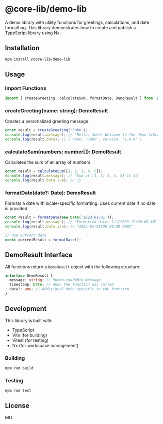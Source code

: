 # @core-lib/demo-lib

A demo library with utility functions for greetings, calculations, and date formatting. This library demonstrates how to create and publish a TypeScript library using Nx.

## Installation

```bash
npm install @core-lib/demo-lib
```

## Usage

### Import Functions

```typescript
import { createGreeting, calculateSum, formatDate, DemoResult } from '@core-lib/demo-lib';
```

### createGreeting(name: string): DemoResult

Creates a personalized greeting message.

```typescript
const result = createGreeting('John');
console.log(result.message); // "Hello, John! Welcome to the demo library."
console.log(result.data); // { name: 'John', version: '1.0.0' }
```

### calculateSum(numbers: number[]): DemoResult

Calculates the sum of an array of numbers.

```typescript
const result = calculateSum([1, 2, 3, 4, 5]);
console.log(result.message); // "Sum of [1, 2, 3, 4, 5] is 15"
console.log(result.data.sum); // 15
```

### formatDate(date?: Date): DemoResult

Formats a date with locale-specific formatting. Uses current date if no date is provided.

```typescript
const result = formatDate(new Date('2023-01-01'));
console.log(result.message); // "Formatted date: 1/1/2023 12:00:00 AM"
console.log(result.data.iso); // "2023-01-01T00:00:00.000Z"

// Use current date
const currentResult = formatDate();
```

## DemoResult Interface

All functions return a `DemoResult` object with the following structure:

```typescript
interface DemoResult {
  message: string; // Human-readable message
  timestamp: Date; // When the function was called
  data?: any; // Additional data specific to the function
}
```

## Development

This library is built with:

- TypeScript
- Vite (for building)
- Vitest (for testing)
- Nx (for workspace management)

### Building

```bash
npm run build
```

### Testing

```bash
npm run test
```

## License

MIT
